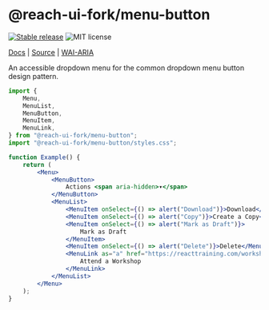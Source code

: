# @reach-ui-fork/menu-button

[![Stable release](https://img.shields.io/npm/v/@reach-ui-fork/menu-button.svg)](https://npm.im/@reach-ui-fork/menu-button) ![MIT license](https://badgen.now.sh/badge/license/MIT)

[Docs](https://reach.tech/menu-button) | [Source](https://github.com/reach/reach-ui/tree/main/packages/menu-button) | [WAI-ARIA](https://www.w3.org/TR/wai-aria-practices-1.2/#menubutton)

An accessible dropdown menu for the common dropdown menu button design pattern.

```jsx
import {
	Menu,
	MenuList,
	MenuButton,
	MenuItem,
	MenuLink,
} from "@reach-ui-fork/menu-button";
import "@reach-ui-fork/menu-button/styles.css";

function Example() {
	return (
		<Menu>
			<MenuButton>
				Actions <span aria-hidden>▾</span>
			</MenuButton>
			<MenuList>
				<MenuItem onSelect={() => alert("Download")}>Download</MenuItem>
				<MenuItem onSelect={() => alert("Copy")}>Create a Copy</MenuItem>
				<MenuItem onSelect={() => alert("Mark as Draft")}>
					Mark as Draft
				</MenuItem>
				<MenuItem onSelect={() => alert("Delete")}>Delete</MenuItem>
				<MenuLink as="a" href="https://reacttraining.com/workshops/">
					Attend a Workshop
				</MenuLink>
			</MenuList>
		</Menu>
	);
}
```
